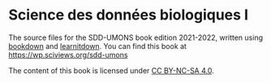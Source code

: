 # Science des données biologiques I

The source files for the SDD-UMONS book edition 2021-2022, written using [bookdown](https://bookdown.org/home/about.html) and [learnitdown](https://www.sciviews.org/learnitdown/). You can find this book at https://wp.sciviews.org/sdd-umons

The content of this book is licensed under
[CC BY-NC-SA 4.0](https://creativecommons.org/licenses/by-nc-sa/4.0/deed.fr).

